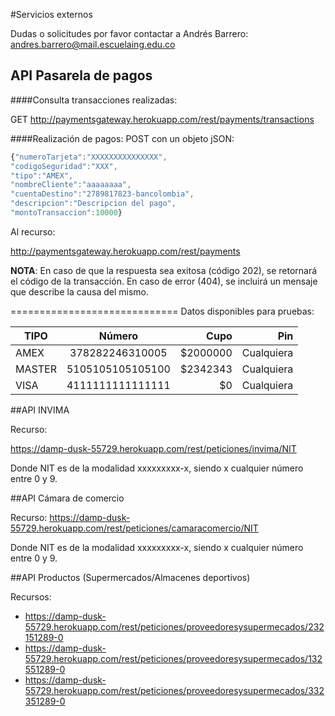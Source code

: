
#Servicios externos

Dudas o solicitudes por favor contactar a Andrés Barrero: [andres.barrero@mail.escuelaing.edu.co](mailto:andres.barrero@mail.escuelaing.edu.co)

## API Pasarela de pagos


####Consulta transacciones realizadas:

GET http://paymentsgateway.herokuapp.com/rest/payments/transactions

####Realización de pagos:
POST con un objeto jSON:

```javascript
{"numeroTarjeta":"XXXXXXXXXXXXXXX",
"codigoSeguridad":"XXX",
"tipo":"AMEX",
"nombreCliente":"aaaaaaaa",
"cuentaDestino":"2789817823-bancolombia",
"descripcion":"Descripcion del pago",
"montoTransaccion":10000}
```

Al recurso:

http://paymentsgateway.herokuapp.com/rest/payments
 
__NOTA__:
En caso de que la respuesta sea exitosa (código 202), se retornará el código de la transacción.
En caso de error (404), se incluirá un mensaje que describe la causa del mismo.
  
=============================
Datos disponibles para pruebas:


| TIPO        | Número           | Cupo  | Pin |
| ------------- |:-------------:| -----:|-----:|
| AMEX      | 378282246310005 | $2000000  | Cualquiera | 
| MASTER      | 5105105105105100      |   $2342343 | Cualquiera     |
| VISA | 4111111111111111      |    $0 |  Cualquiera    |



##API INVIMA

Recurso: 

https://damp-dusk-55729.herokuapp.com/rest/peticiones/invima/NIT

Donde NIT es de la modalidad xxxxxxxxx-x, siendo x cualquier número entre 0 y 9.

##API Cámara de comercio

Recurso:
https://damp-dusk-55729.herokuapp.com/rest/peticiones/camaracomercio/NIT

Donde NIT es de la modalidad xxxxxxxxx-x, siendo x cualquier número entre 0 y 9.

##API Productos (Supermercados/Almacenes deportivos)

Recursos:

* https://damp-dusk-55729.herokuapp.com/rest/peticiones/proveedoresysupermecados/232151289-0
* https://damp-dusk-55729.herokuapp.com/rest/peticiones/proveedoresysupermecados/132551289-0
* https://damp-dusk-55729.herokuapp.com/rest/peticiones/proveedoresysupermecados/332351289-0

